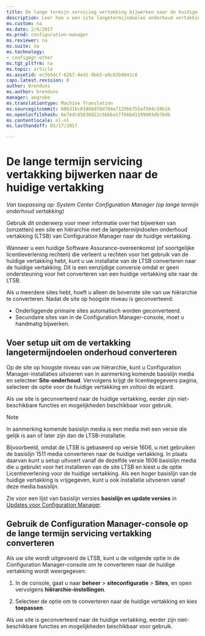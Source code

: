 ```yaml
---
title: De lange termijn servicing vertakking bijwerken naar de huidige vertakking | Microsoft-documenten
description: Leer hoe u een site langetermijndoelen onderhoud vertakking converteren naar een vertakking van huidige site.
ms.custom: na
ms.date: 2/8/2017
ms.prod: configuration-manager
ms.reviewer: na
ms.suite: na
ms.technology:
- configmgr-other
ms.tgt_pltfrm: na
ms.topic: article
ms.assetid: ec5b54cf-62b7-4ed1-9bb3-e8c63b9641c8
caps.latest.revision: 0
author: Brenduns
ms.author: brenduns
manager: angrobe
ms.translationtype: Machine Translation
ms.sourcegitcommit: 60631bc0346bd78d704e7129bb755af504c59b1b
ms.openlocfilehash: 6e7edc85630d22c5bbba1ff66bd1199903db76db
ms.contentlocale: nl-nl
ms.lasthandoff: 05/17/2017

---
```



# <a name="upgrade-the-long-term-servicing-branch-to-the-current-branch"></a>De lange termijn servicing vertakking bijwerken naar de huidige vertakking

*Van toepassing op: System Center Configuration Manager (op lange termijn onderhoud vertakking)*

Gebruik dit onderwerp voor meer informatie over het bijwerken van (omzetten) een site en hiërarchie met de langetermijndoelen onderhoud vertakking (LTSB) van Configuration Manager naar de huidige vertakking.

Wanneer u een huidige Software Assurance-overeenkomst (of soortgelijke licentieverlening rechten) die verleent u rechten voor het gebruik van de huidige vertakking hebt, kunt u uw installatie van de LTSB converteren naar de huidige vertakking.  Dit is een eenzijdige conversie omdat er geen ondersteuning voor het converteren van een huidige vertakking site naar de LTSB.

Als u meerdere sites hebt, hoeft u alleen de bovenste site van uw hiërarchie te converteren. Nadat de site op hoogste niveau is geconverteerd:
- Onderliggende primaire sites automatisch worden geconverteerd.
-    Secundaire sites van in de Configuration Manager-console, moet u handmatig bijwerken.

## <a name="run-setup-to-convert-the-long-term-servicing-branch"></a>Voer setup uit om de vertakking langetermijndoelen onderhoud converteren
Op de site op hoogste niveau van uw hiërarchie, kunt u Configuration Manager-installaties uitvoeren van in aanmerking komende basislijn media en selecteer **Site-onderhoud**.  Vervolgens krijgt de licentiegegevens pagina, selecteer de optie voor de huidige vertakking en voltooi de wizard.

Als uw site is geconverteerd naar de huidige vertakking, eerder zijn niet-beschikbare functies en mogelijkheden beschikbaar voor gebruik.

> [!NOTE]  
> In aanmerking komende basislijn media is een media met een versie die gelijk is aan of later zijn dan de LTSB-installatie.

Bijvoorbeeld, omdat de LTSB is gebaseerd op versie 1606, u niet gebruiken de basislijn 1511 media converteren naar de huidige vertakking. In plaats daarvan kunt u setup uitvoert vanaf de dezelfde versie 1606 basislijn media die u gebruikt voor het installeren van de site LTSB en kiest u de optie Licentieverlening voor de huidige vertakking.  Als een hoger basislijn van de huidige vertakking is vrijgegeven, kunt u ook installatie uitvoeren vanaf deze media basislijn.

Zie voor een lijst van basislijn versies **basislijn en update versies** in [Updates voor Configuration Manager](/sccm/core/servers/manage/updates).

## <a name="use-the-configuration-manager-console-to-convert-the-long-term-servicing-branch"></a>Gebruik de Configuration Manager-console op de lange termijn servicing vertakking converteren
Als uw site wordt uitgevoerd de LTSB, kunt u de volgende optie in de Configuration Manager-console om te converteren naar de huidige vertakking wordt weergegeven:

 1. In de console, gaat u naar **beheer** > **siteconfiguratie** > **Sites**, en open vervolgens **hiërarchie-instellingen**.  

 2. Selecteer de optie om te converteren naar de huidige vertakking en kies **toepassen**.  

Als uw site is geconverteerd naar de huidige vertakking, eerder zijn niet-beschikbare functies en mogelijkheden beschikbaar voor gebruik.

